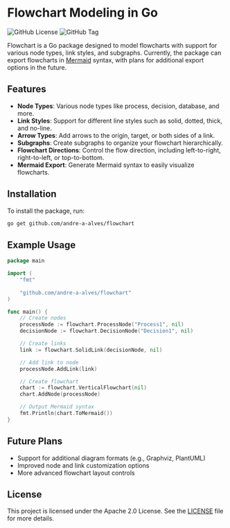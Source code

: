 # Flowchart Modeling in Go
![GitHub License](https://img.shields.io/github/license/andre-a-alves/flowchart)
![GitHub Tag](https://img.shields.io/github/v/tag/andre-a-alves/flowchart)

Flowchart is a Go package designed to model flowcharts with support for various node types, link styles, and subgraphs. Currently, the package can export flowcharts in [Mermaid](https://mermaid-js.github.io/mermaid/) syntax, with plans for additional export options in the future.

## Features

- **Node Types**: Various node types like process, decision, database, and more.
- **Link Styles**: Support for different line styles such as solid, dotted, thick, and no-line.
- **Arrow Types**: Add arrows to the origin, target, or both sides of a link.
- **Subgraphs**: Create subgraphs to organize your flowchart hierarchically.
- **Flowchart Directions**: Control the flow direction, including left-to-right, right-to-left, or top-to-bottom.
- **Mermaid Export**: Generate Mermaid syntax to easily visualize flowcharts.

## Installation

To install the package, run:

```bash
go get github.com/andre-a-alves/flowchart
```

## Example Usage

```go
package main

import (
	"fmt"
	
	"github.com/andre-a-alves/flowchart"
)

func main() {
	// Create nodes
	processNode := flowchart.ProcessNode("Process1", nil)
	decisionNode := flowchart.DecisionNode("Decision1", nil)

	// Create links
	link := flowchart.SolidLink(decisionNode, nil)

	// Add link to node
	processNode.AddLink(link)

	// Create flowchart
	chart := flowchart.VerticalFlowchart(nil)
	chart.AddNode(processNode)

	// Output Mermaid syntax
	fmt.Println(chart.ToMermaid())
}
```

## Future Plans
- Support for additional diagram formats (e.g., Graphviz, PlantUML)
- Improved node and link customization options
- More advanced flowchart layout controls

## License
This project is licensed under the Apache 2.0 License. See the [LICENSE](LICENSE) file for more details.

